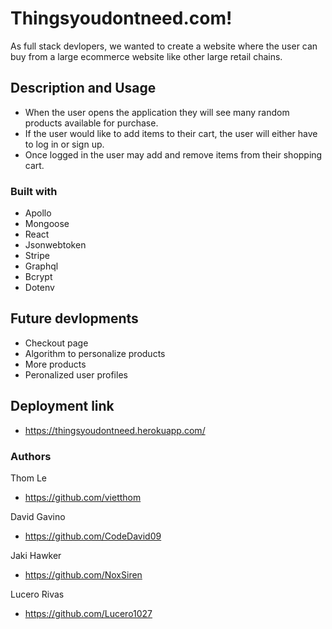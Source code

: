 # Thingsyoudontneed.com!
As full stack devlopers, we wanted to create a website where the user can buy from a large ecommerce website like other large retail chains.
## Description and Usage
- When the user opens the application they will see many random products available for purchase.
- If the user would like to add items to their cart, the user will either have to log in or sign up.
- Once logged in the user may add and remove items from their shopping cart.
### Built with 
- Apollo
- Mongoose
- React
- Jsonwebtoken
- Stripe
- Graphql
- Bcrypt
- Dotenv

## Future devlopments
- Checkout page
- Algorithm to personalize products
- More products
- Peronalized user profiles

## Deployment link
- https://thingsyoudontneed.herokuapp.com/

### Authors
Thom Le
- https://github.com/vietthom

David Gavino
- https://github.com/CodeDavid09

Jaki Hawker
- https://github.com/NoxSiren

Lucero Rivas
- https://github.com/Lucero1027
